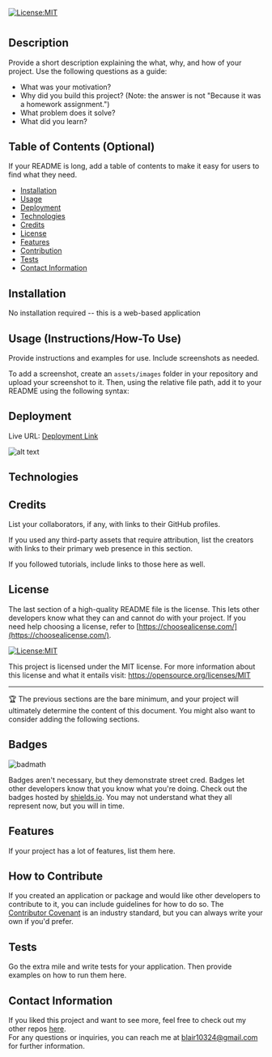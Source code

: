 [![License:MIT](https://img.shields.io/badge/License-MIT-yellow.svg)](https://opensource.org/licenses/MIT)

# <Your-Project-Title>

## Description

Provide a short description explaining the what, why, and how of your project. Use the following questions as a guide:

- What was your motivation?
- Why did you build this project? (Note: the answer is not "Because it was a homework assignment.")
- What problem does it solve?
- What did you learn?

## Table of Contents (Optional)

If your README is long, add a table of contents to make it easy for users to find what they need.

- [Installation](#installation)
- [Usage](#usage)
- [Deployment](#deployment)
- [Technologies](#technologies)
- [Credits](#credits)
- [License](#license)
- [Features](#features)
- [Contribution](#how-to-contribute)
- [Tests](#tests)
- [Contact Information](#contact-information)

## Installation

No installation required -- this is a web-based application

## Usage (Instructions/How-To Use)

Provide instructions and examples for use. Include screenshots as needed.

To add a screenshot, create an `assets/images` folder in your repository and upload your screenshot to it. Then, using the relative file path, add it to your README using the following syntax:

## Deployment
Live URL: <a href="deployed link">Deployment Link</a>

<!-- in the parentheses is just the relative path to the screenshot-->
![alt text](assets/images/screenshot.png)

## Technologies


## Credits

List your collaborators, if any, with links to their GitHub profiles.

If you used any third-party assets that require attribution, list the creators with links to their primary web presence in this section.

If you followed tutorials, include links to those here as well.

## License

The last section of a high-quality README file is the license. This lets other developers know what they can and cannot do with your project. If you need help choosing a license, refer to [https://choosealicense.com/](https://choosealicense.com/).


[![License:MIT](https://img.shields.io/badge/License-MIT-yellow.svg)](https://opensource.org/licenses/MIT)

This project is licensed under the MIT license. For more information about this license and what it entails visit: https://opensource.org/licenses/MIT


---

🏆 The previous sections are the bare minimum, and your project will ultimately determine the content of this document. You might also want to consider adding the following sections.

## Badges

![badmath](https://img.shields.io/github/languages/top/nielsenjared/badmath)

Badges aren't necessary, but they demonstrate street cred. Badges let other developers know that you know what you're doing. Check out the badges hosted by [shields.io](https://shields.io/). You may not understand what they all represent now, but you will in time.

## Features

If your project has a lot of features, list them here.

## How to Contribute

If you created an application or package and would like other developers to contribute to it, you can include guidelines for how to do so. The [Contributor Covenant](https://www.contributor-covenant.org/) is an industry standard, but you can always write your own if you'd prefer.

## Tests

Go the extra mile and write tests for your application. Then provide examples on how to run them here.


## Contact Information
  If you liked this project and want to see more, feel free to check out my 
  other repos [here](https://github.com/blairrrrwho).
  <br>
  For any questions or inquiries, you can reach me at blair10324@gmail.com for further information.